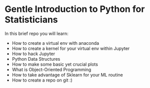 # Gentle Introduction to Python for Statisticians

In this brief repo you will learn:
- How to create a virtual env with anaconda
- How to create a kernel for your virtual env within Jupyter
- How to hack Jupyter
- Python Data Structures
- How to make some basic yet crucial plots
- What is Object-Oriented Programming
- How to take advantage of Sklearn for your ML routine
- How to create a repo on git :)